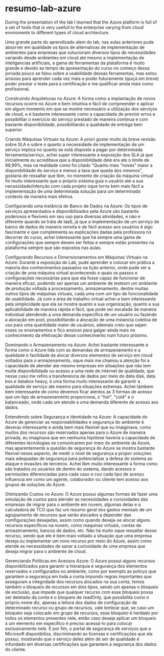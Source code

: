 # resumo-lab-azure
During the presentation of the lab I learned that the Azure platform is full of a set of tools that is very usefull to the enterprise varying from cloud enviroments to different types of cloud archtecture.

Uma grande parte do aprendizado alem do lab, nas aulas anteriores pude absorver em qualidade os tipos de alternativas de implementação de ambientes para empresas que solucionam diversos tipos de necessidades variando desde ambientes em cloud ate mesmo a implementação de 
inteligencias artificiais, a gama de ferramentas da plataforma é muito grande e devido ao tempo de apresentação do curso no começo dessa jornada pouco se falou sobre a usabilidade dessas ferramentas, mas estou ansioso para aprender cada vez mais e poder futuramente (quiçá em breve) poder prestar o teste para a certificação e me qualificar ainda mais como profissional.

Construindo Arquiteturas no Azure:
  A forma como a implantação de novos recursos ocorre no Azure e bem intuitiva e fácil de compreender e aplicar em algum momento em que se mostre necessário a utilização dos serviços de cloud, e é bastante interessante como a capacidade de previnir erros e possibilitar o exercício do serviço prestado de maneira contínua e com bastante disponibilidade, possibilitando a qualidade de entrega bem superior.
  
Criando Máquinas Virtuais na Azure:
  A priori gostei muito da breve revisão sobre SLA e sobre o quanto a necessidade de implementação de um serviço implica no quanto se está disposto a pagar por determinada ferramenta/serviço, achei super interessante a exposição dos SLA já que inicialmente eu acreditava que a disponibilidade dele era ate o limite de 99,99%, mas na realidade como foi citado "Quanto mais "noves" maior a disponibilidade do serviço e menos a taxa que queda dos mesmos", gostaria de ressaltar que tbm, no momento de criação da máquina virtual foi muito interessante que o próprio sistema guia o usuário ate a sua necessidade/intenção com cada projeto oque torna bem mais fácil a implementação de uma determinada solução para um determinado contexto de maneira mais efetiva.

 Configurando uma instância de Banco de Dados na Azure:
   Os tipos de serviços apresentados e disponibilizados pela Azure são bastante poderosos e flexíveis em seu uso para diversas atividades, e não e diferente quando se trata de IaaS, já que a implementação de um serviço de banco de dados de maneira remota e de fácil acesso aos usuários é algo fascinante e que complementa as explicações dadas pela professora no decorrer do curso, achei interessante que há sempre uma gama de configurações que sempre devem ser feitas e sempre estão presentes na plataforma sempre que são expostos nas aulas.


Configurando Recursos e Dimensionamentos em Máquinas Virtuais na Azure:
  Durante a exposição do Lab, pude aprender e colocar em prática a maioria dos conhecimentos passados na lição anterior, onde pude ver a criação de uma máquina virtual acontecendo e quais os passos e configurações necessárias para que ela fosse capaz de funcionar de maneira eficaz, podendo ser apenas um ambiente de testesm um ambiente de produção voltada a processamento, armazenamento, dentre muitas outros tipos de máquinas virtuais, cada uma com um tipo de funcionalidade de usabilidade. Já com a área de trabalho virtual achei-a bem interessante pela simplicidade que ela se mostra quanto a sua organização, quanto a sua aplicabilidade de maneira rápida e fácil, que pode ser escalada de maneira individual atendendo a uma demanda específica de um usuário ou fazendo a alocação em pool, possibilitando a alocação de uma instancia coletiva de uso para uma quantidade maior de usuários, ademais creio que sejam esses os ensinamentos e fico ansioso para galgar ainda mais no conhecimento da efetivação desse conhecimento num futuro próximo.

  Dominando o Armazenamento na Azure:
    Achei bastante interessante a forma como o Azure lida com as demandas de armazenamento e a qualidade e facilidade da alocar diversos elementos de serviço em cloud voltados para o armazenamento, oque mais me chamou a atenção foi a capacidade de atender ate mesmo empresas em situações que não tem muita disponibilidade ou acesso a uma rede de internet de qualidade, que nesse caso me refiro a transferencia de dados por meio do data disk, data box e databox heavy, é uma forma muito interessante de garantir a qualidade de serviço ate mesmo para situações extremas. Achei tambem bem interessante de como devemos ficar atentos as 3 formas de acesso que um tipo de armazenamento proporciona, o "hot", "cold" e o balanceado, onde cada um atende a uma demanda diferente de acesso aos dados.

Entendendo sobre Segurança e Identidade na Azure:
  A capacidade do Azure de gerenciar as responsabilidades e segurança do ambiente é deveras interessante e ainda bem mais flexível que eu imaiginava, como muitos dos recursos são reservados apenas para o Azure de maneira privada, eu imaginava que em nenhuma hipótese haveria a capacidade de diferentes tecnologias se comunicarem por meio do ambiente da Azure, mas aparentemente a questão de segurança do Azure se mostra bastante flexível nesse aspecto, de medir o nivel de segurança e propor soluções mais adequadas de segurança para potencializar a defesa do sistema ao ataque e invasões de terceiros. Achei tbm muito interessante a forma como são tratados os usuários de dentro do sistema, dando acessos e permissões diferenciadas para cada caso e coo cada tipo de acesso influencia em como um agente, colaborador ou cliente tem acesso aos grupos de soluções do Azure.


Otimizando Custos no Azure:
  O Azure possui algumas formas de fazer uma simulação de custos para atender as necessidades e curiosidades das empresas de migrar para o ambiente em nuvem, algumas delas e a calculadora de TCO que faz um resumo geral dos gastos mensais de um agrupamento de recursos que serão alocados a depender das comfigurações desejadas, assim como quando deseja-se alocar alguns recursos específicos na nuvem, como maquinas virtuais, contas de armazenamento, bancos de dados, etc. Não há muito oque ressaltar desse recurso, sendo que ele é bem mais voltado a situação que uma empresa deseja ou implementar um novo recurso por meio do Azure, assim como atende as necessidades de sanar a curiosidade de uma empresa que deseja migrar para o ambiente de cloud.

Gerenciando Politicas em Acessos Azure:
  O Azure possui alguns recursos disponibilizados para garantir a hierarquia e segurança dos elementos reservados e configurados no ambiente, como por exemplo as policys que garantem a segurança em toda a conta impondo regras importantes que asseguram a integridade dos recursos alocados na sua conta, temos também o bloqueio de recursos em dois tipos, sendo um apenas o bloqueio de exclusão, que impede que qualquer recurso com esse bloqueio possa ser deletado da conta e o bloqueio de readOnly, que possibilita como o próprio nome diz, apenas a leitura dos dados de configuração de determinado recurso ou grupo de recursos, vale lembrar que, se caso um bloqueio seja colocado em grupo de recursos, esse bloqueio é herdado por todos os elementos presentes nele, então caso deseja aplicar um bloqueio a um elemento em específico é preciso acessá-lo para colocar exclusivamente nele. E por fim, o portal de segurança de serviços que a Microsoft disponibiliza, discriminando as licensas e certificações que ela possui, mostrando que o serviço deles além de ser de qualidade é infundado em diversas certificações que garantem a segurança dos dados do cliente.
